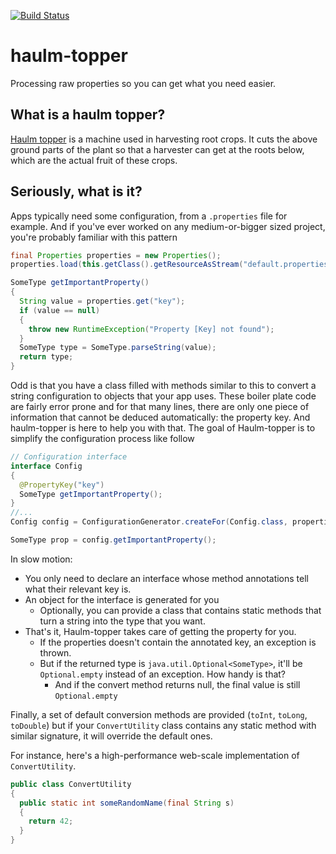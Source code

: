 [![Build Status](https://travis-ci.org/ankel/haulm-topper.svg?branch=master)](https://travis-ci.org/ankel/haulm-topper)

# haulm-topper
Processing raw properties so you can get what you need easier.

## What is a haulm topper?
 [Haulm topper](https://en.wikipedia.org/wiki/Potato_harvester#Haulm_topper) is a machine used in harvesting root crops. It cuts the above ground parts of the plant so that a harvester can get at the roots below, which are the actual fruit of these crops.

## Seriously, what is it?
Apps typically need some configuration, from a `.properties` file for example. And if you've ever worked on any medium-or-bigger sized project, you're probably familiar with this pattern

```java
final Properties properties = new Properties();
properties.load(this.getClass().getResourceAsStream("default.properties"));

SomeType getImportantProperty()
{
  String value = properties.get("key");
  if (value == null)
  { 
    throw new RuntimeException("Property [Key] not found");
  }
  SomeType type = SomeType.parseString(value);
  return type;
}
```

Odd is that you have a class filled with methods similar to this to convert a string configuration to objects that your app uses. These boiler plate code are fairly error prone and for that many lines, there are only one piece of information that cannot be deduced automatically: the property key.
And haulm-topper is here to help you with that. The goal of Haulm-topper is to simplify the configuration process like follow

```java
// Configuration interface
interface Config
{
  @PropertyKey("key")
  SomeType getImportantProperty();
}
//...
Config config = ConfigurationGenerator.createFor(Config.class, properties, ConvertUtility.class);

SomeType prop = config.getImportantProperty();
```

In slow motion:
* You only need to declare an interface whose method annotations tell what their relevant key is.
* An object for the interface is generated for you
  * Optionally, you can provide a class that contains static methods that turn a string into the type that you want.
* That's it, Haulm-topper takes care of getting the property for you.
  * If the properties doesn't contain the annotated key, an exception is thrown.
  * But if the returned type is `java.util.Optional<SomeType>`, it'll be `Optional.empty` instead of an exception. How handy is that?
    * And if the convert method returns null, the final value is still `Optional.empty`

Finally, a set of default conversion methods are provided (`toInt`, `toLong`, `toDouble`) but if your `ConvertUtility` class contains any static method with similar signature, it will override the default ones.
 
For instance, here's a high-performance web-scale implementation of `ConvertUtility`.

```java
public class ConvertUtility
{
  public static int someRandomName(final String s)
  {
    return 42;
  }
}
```
